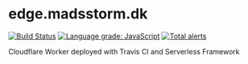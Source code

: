 # edge.madsstorm.dk

[![Build Status](https://travis-ci.org/madsstorm/edge.madsstorm.dk.svg?branch=master)](https://travis-ci.org/madsstorm/edge.madsstorm.dk)
[![Language grade: JavaScript](https://img.shields.io/lgtm/grade/javascript/g/madsstorm/edge.madsstorm.dk.svg?logo=lgtm&logoWidth=18)](https://lgtm.com/projects/g/madsstorm/edge.madsstorm.dk/context:javascript)
[![Total alerts](https://img.shields.io/lgtm/alerts/g/madsstorm/edge.madsstorm.dk.svg?logo=lgtm&logoWidth=18)](https://lgtm.com/projects/g/madsstorm/edge.madsstorm.dk/alerts/)

Cloudflare Worker deployed with Travis CI and Serverless Framework
